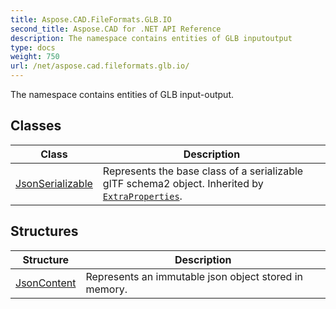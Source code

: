 ```yaml
---
title: Aspose.CAD.FileFormats.GLB.IO
second_title: Aspose.CAD for .NET API Reference
description: The namespace contains entities of GLB inputoutput
type: docs
weight: 750
url: /net/aspose.cad.fileformats.glb.io/
---
```

The namespace contains entities of GLB input-output.

## Classes

| Class | Description |
| --- | --- |
| [JsonSerializable](./jsonserializable/) | Represents the base class of a serializable glTF schema2 object. Inherited by [`ExtraProperties`](../aspose.cad.fileformats.glb/extraproperties/). |
## Structures

| Structure | Description |
| --- | --- |
| [JsonContent](./jsoncontent/) | Represents an immutable json object stored in memory. |


